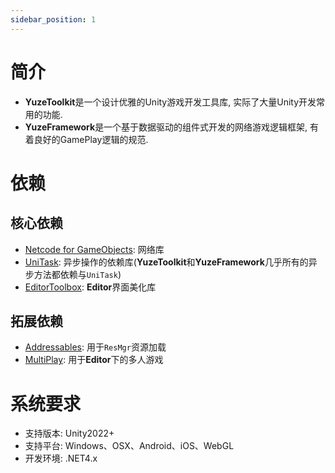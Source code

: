 ```yaml
---
sidebar_position: 1
---
```


# 简介

* **YuzeToolkit**是一个设计优雅的Unity游戏开发工具库, 实际了大量Unity开发常用的功能.
* **YuzeFramework**是一个基于数据驱动的组件式开发的网络游戏逻辑框架, 有着良好的GamePlay逻辑的规范.

# 依赖

## 核心依赖

* [Netcode for GameObjects](https://docs-multiplayer.unity3d.com/netcode/current/about/): 网络库
* [UniTask](https://github.com/Cysharp/UniTask/blob/master/README_CN.md): 异步操作的依赖库(**YuzeToolkit**和**YuzeFramework**几乎所有的异步方法都依赖与`UniTask`)
* [EditorToolbox](https://github.com/Cysharp/UniTask/blob/master/README_CN.md): **Editor**界面美化库

## 拓展依赖

* [Addressables](https://docs.unity.cn/Packages/com.unity.addressables@1.21/manual/index.html): 用于`ResMgr`资源加载
* [MultiPlay](https://assetstore.unity.com/packages/tools/utilities/multiplay-170209?aid=1011lds77&utm_campaign=unity_affiliate&utm_medium=affiliate&utm_source=partnerize-linkmaker): 用于**Editor**下的多人游戏

# 系统要求
* 支持版本: Unity2022+
* 支持平台: Windows、OSX、Android、iOS、WebGL
* 开发环境: .NET4.x